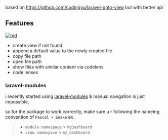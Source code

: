 based on https://github.com/codingyu/laravel-goto-view but with better api

## Features

[![md](https://user-images.githubusercontent.com/7388088/104228433-87112a80-5453-11eb-9817-28fed35fd077.png)](https://user-images.githubusercontent.com/7388088/104228433-87112a80-5453-11eb-9817-28fed35fd077.png)

- create view if not found
- append a default value to the newly created file
- copy file path
- open file path
- show files with similar content via codelens
- code lenses

### laravel-modules

i recently started using [laravel-modules](https://nwidart.com/laravel-modules/v6/installation-and-setup) & manual navigation is just impossible,

so for the package to work correctly, make sure u r following the nameing convention of `Pascal > Snake` ex.

> + `module namespace` > `MyDashboard`
> + `view namespace` > `my_dashboard`
